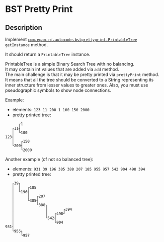# BST Pretty Print

## Description 
Implement [`com.epam.rd.autocode.bstprettyprint.PrintableTree`](src/main/java/com/epam/rd/autocode/bstprettyprint/PrintableTree.java) `getInstance` method.

It should return a `PrintableTree` instance.

PrintableTree is a simple Binary Search Tree with no balancing.\
It may contain int values that are added via `add` method.\
The main challenge is that it may be pretty printed via `prettyPrint` method.
It means that all the tree should be converted to a String representing its inner structure from lesser values to greater ones.
Also, you must use pseudographic symbols to show node connections.

Example:
- elements: `123 11 200 1 100 150 2000`
- pretty printed tree:
```
      ┌1
   ┌11┤
   │  └100
123┤
   │   ┌150
   └200┤
       └2000
```

Another example (of not so balanced tree):
- elements: `931 39 196 385 388 207 185 955 957 542 904 498 394`
- pretty printed tree:
```
   ┌39┐
   │  │   ┌185
   │  └196┤
   │      │   ┌207
   │      └385┤
   │          └388┐
   │              │       ┌394
   │              │   ┌498┘
   │              └542┤
   │                  └904
931┤
   └955┐
       └957

```
